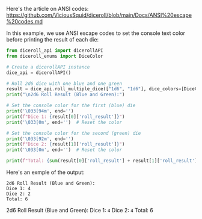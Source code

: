 Here's the article on ANSI codes: https://github.com/ViciousSquid/diceroll/blob/main/Docs/ANSI%20escape%20codes.md

In this example, we use ANSI escape codes to set the console text color before printing the result of each die:

```python
from diceroll_api import dicerollAPI
from diceroll_enums import DiceColor

# Create a dicerollAPI instance
dice_api = dicerollAPI()

# Roll 2d6 dice with one blue and one green
result = dice_api.roll_multiple_dice(["1d6", "1d6"], dice_colors=[DiceColor.BLUE, DiceColor.GREEN])
print("\n2d6 Roll Result (Blue and Green):")

# Set the console color for the first (blue) die
print('\033[94m', end='')
print(f"Dice 1: {result[0]['roll_result']}")
print('\033[0m', end='')  # Reset the color

# Set the console color for the second (green) die
print('\033[92m', end='')
print(f"Dice 2: {result[1]['roll_result']}")
print('\033[0m', end='')  # Reset the color

print(f"Total: {sum(result[0]['roll_result'] + result[1]['roll_result'])}")
```
Here's an exmple of the output:

```
2d6 Roll Result (Blue and Green):
Dice 1: 4
Dice 2: 2
Total: 6
```

2d6 Roll Result (Blue and Green):
Dice 1: <code style="Cyan : name_color">4</code>
Dice 2: <code style="Greenyellow : name_color">4</code>
Total: 6

